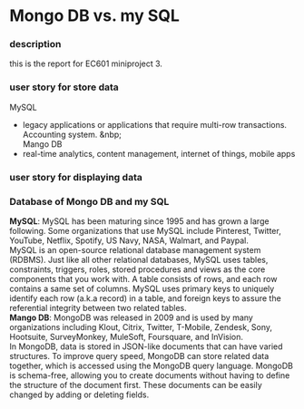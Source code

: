 # Mongo DB vs. my SQL    
### description     
this is the report for EC601 miniproject 3.     
### user story for store data      
MySQL    
* legacy applications or applications that require multi-row transactions. Accounting system. 
&nbp;   
Mango DB    
* real-time analytics, content management, internet of things, mobile apps    
### user story for displaying data     
### Database of Mongo DB and my SQL     
**MySQL**: MySQL has been maturing since 1995 and has grown a large following. Some organizations that use MySQL include Pinterest, Twitter, YouTube, Netflix, Spotify, US Navy, NASA, Walmart, and Paypal.     
MySQL is an open-source relational database management system (RDBMS). Just like all other relational databases, MySQL uses tables, constraints, triggers, roles, stored procedures and views as the core components that you work with. A table consists of rows, and each row contains a same set of columns. MySQL uses primary keys to uniquely identify each row (a.k.a record) in a table, and foreign keys to assure the referential integrity between two related tables.     
**Mango DB**: MongoDB was released in 2009 and is used by many organizations including Klout, Citrix, Twitter, T-Mobile, Zendesk, Sony, Hootsuite, SurveyMonkey, MuleSoft, Foursquare, and InVision.    
In MongoDB, data is stored in JSON-like documents that can have varied structures. To improve query speed, MongoDB can store related data together, which is accessed using the MongoDB query language. MongoDB is schema-free, allowing you to create documents without having to define the structure of the document first. These documents can be easily changed by adding or deleting fields.    
